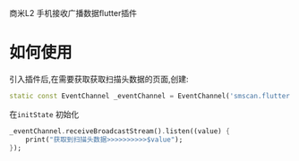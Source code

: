 
商米L2 手机接收广播数据flutter插件

# 如何使用

引入插件后,在需要获取获取扫描头数据的页面,创建:
```dart
static const EventChannel _eventChannel = EventChannel('smscan.flutter.io/charging');
```

在`initState` 初始化

```dart
_eventChannel.receiveBroadcastStream().listen((value) {
    print("获取到扫描头数据>>>>>>>>>>$value");
}); 
```